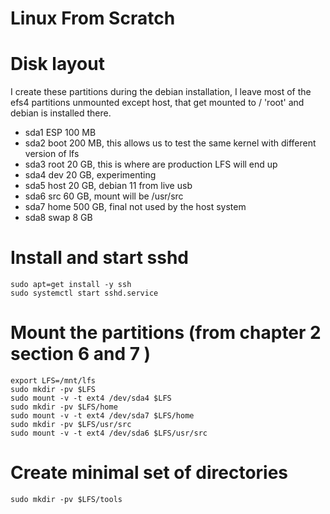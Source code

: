 # Linux From Scratch

# Disk layout

I create these partitions during the debian installation, I leave most of the efs4 partitions unmounted except host, that get mounted to / 'root' and debian is installed there.

- sda1 ESP 100 MB
- sda2 boot 200 MB, this allows us to test the same kernel with different version of lfs
- sda3 root 20 GB, this is where are production LFS will end up
- sda4 dev 20 GB, experimenting
- sda5 host 20 GB, debian 11 from live usb
- sda6 src 60 GB, mount will be /usr/src
- sda7 home 500 GB, final not used by the host system
- sda8 swap 8 GB

# Install and start sshd

    sudo apt=get install -y ssh
    sudo systemctl start sshd.service

# Mount the partitions (from chapter 2 section 6 and 7 )

    export LFS=/mnt/lfs
    sudo mkdir -pv $LFS
    sudo mount -v -t ext4 /dev/sda4 $LFS
    sudo mkdir -pv $LFS/home
    sudo mount -v -t ext4 /dev/sda7 $LFS/home
    sudo mkdir -pv $LFS/usr/src
    sudo mount -v -t ext4 /dev/sda6 $LFS/usr/src

# Create minimal set of directories

    sudo mkdir -pv $LFS/tools


